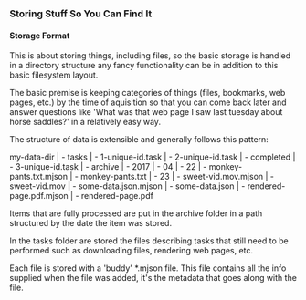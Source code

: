 ### Storing Stuff So You Can Find It

#### Storage Format

This is about storing things, including files, so the basic storage is handled
in a directory structure any fancy functionality can be in addition to this basic
filesystem layout.

The basic premise is keeping categories of things (files, bookmarks, web pages, etc.)
by the time of aquisition so that you can come back later and answer questions like
'What was that web page I saw last tuesday about horse saddles?' in a relatively 
easy way.

The structure of data is extensible and generally follows this pattern:

my-data-dir
  | - tasks
    | - 1-unique-id.task
    | - 2-unique-id.task
  | - completed
    | - 3-unique-id.task
  | - archive
    | - 2017
      | - 04
        | - 22
          | - monkey-pants.txt.mjson
          | - monkey-pants.txt
        | - 23
          | - sweet-vid.mov.mjson
          | - sweet-vid.mov
          | - some-data.json.mjson
          | - some-data.json
          | - rendered-page.pdf.mjson
          | - rendered-page.pdf

Items that are fully processed are put in the archive folder in a path structured
by the date the item was stored.

In the tasks folder are stored the files describing tasks that still need to be
performed such as downloading files, rendering web pages, etc.

Each file is stored with a 'buddy' \*.mjson file. This file contains all the info
supplied when the file was added, it's the metadata that goes along with the file.

